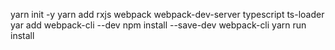 yarn init -y
yarn add rxjs webpack webpack-dev-server typescript ts-loader
yar add webpack-cli --dev
npm install --save-dev webpack-cli
yarn run install